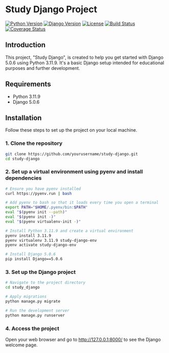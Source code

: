 # Study Django Project

[![Python Version](https://img.shields.io/badge/python-3.11.9-blue.svg)](https://www.python.org/downloads/release/python-3119/)
[![Django Version](https://img.shields.io/badge/django-5.0.6-brightgreen.svg)](https://docs.djangoproject.com/en/5.0/releases/5.0.6/)
[![License](https://img.shields.io/badge/license-MIT-green.svg)](https://opensource.org/licenses/MIT)
[![Build Status](https://img.shields.io/badge/build-passing-brightgreen.svg)](https://travis-ci.org/)
[![Coverage Status](https://img.shields.io/badge/coverage-100%25-brightgreen.svg)](https://coveralls.io/)

## Introduction

This project, "Study Django", is created to help you get started with Django 5.0.6 using Python 3.11.9. It's a basic Django setup intended for educational purposes and further development.

## Requirements

- Python 3.11.9
- Django 5.0.6

## Installation

Follow these steps to set up the project on your local machine.

### 1. Clone the repository

```sh
git clone https://github.com/yourusername/study-django.git
cd study-django
```

### 2. Set up a virtual environment using pyenv and install dependencies
```sh
# Ensure you have pyenv installed
curl https://pyenv.run | bash

# Add pyenv to bash so that it loads every time you open a terminal
export PATH="$HOME/.pyenv/bin:$PATH"
eval "$(pyenv init --path)"
eval "$(pyenv init -)"
eval "$(pyenv virtualenv-init -)"

# Install Python 3.11.9 and create a virtual environment
pyenv install 3.11.9
pyenv virtualenv 3.11.9 study-django-env
pyenv activate study-django-env

# Install Django 5.0.6
pip install Django==5.0.6
```

### 3. Set up the Django project
```sh
# Navigate to the project directory
cd study_django

# Apply migrations
python manage.py migrate

# Run the development server
python manage.py runserver
```

### 4. Access the project
Open your web browser and go to http://127.0.0.1:8000/ to see the Django welcome page.